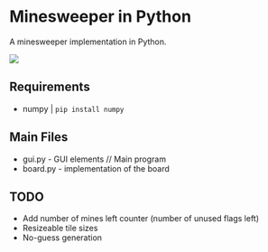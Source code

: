 Minesweeper in Python
=====================
A minesweeper implementation in Python.

<img src="https://cdn.discordapp.com/attachments/958968475349569558/1086633360669020290/image.png"/>

Requirements
------------
- numpy | `pip install numpy`

Main Files
----------
- gui.py - GUI elements // Main program
- board.py - implementation of the board

TODO
----
- Add number of mines left counter (number of unused flags left)
- Resizeable tile sizes
- No-guess generation
